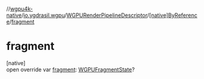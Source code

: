 //[wgpu4k-native](../../../../index.md)/[io.ygdrasil.wgpu](../../index.md)/[WGPURenderPipelineDescriptor](../index.md)/[[native]ByReference](index.md)/[fragment](fragment.md)

# fragment

[native]\
open override var [fragment](fragment.md): [WGPUFragmentState](../../-w-g-p-u-fragment-state/index.md)?